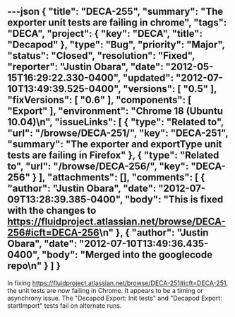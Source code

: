 ---json
{
  "title": "DECA-255",
  "summary": "The exporter unit tests are failing in chrome",
  "tags": "DECA",
  "project": {
    "key": "DECA",
    "title": "Decapod"
  },
  "type": "Bug",
  "priority": "Major",
  "status": "Closed",
  "resolution": "Fixed",
  "reporter": "Justin Obara",
  "date": "2012-05-15T16:29:22.330-0400",
  "updated": "2012-07-10T13:49:39.525-0400",
  "versions": [
    "0.5"
  ],
  "fixVersions": [
    "0.6"
  ],
  "components": [
    "Export"
  ],
  "environment": "Chrome 18 (Ubuntu 10.04)\n",
  "issueLinks": [
    {
      "type": "Related to",
      "url": "/browse/DECA-251/",
      "key": "DECA-251",
      "summary": "The exporter and exportType unit tests are failing in Firefox"
    },
    {
      "type": "Related to",
      "url": "/browse/DECA-256/",
      "key": "DECA-256"
    }
  ],
  "attachments": [],
  "comments": [
    {
      "author": "Justin Obara",
      "date": "2012-07-09T13:28:39.385-0400",
      "body": "This is fixed with the changes to <https://fluidproject.atlassian.net/browse/DECA-256#icft=DECA-256>\n"
    },
    {
      "author": "Justin Obara",
      "date": "2012-07-10T13:49:36.435-0400",
      "body": "Merged into the googlecode repo\n"
    }
  ]
}
---
In fixing <https://fluidproject.atlassian.net/browse/DECA-251#icft=DECA-251>, the unit tests are now failing in Chrome. It appears to be a timing or asynchrony issue. The "Decapod Export: Init tests" and "Decapod Export: startImport" tests fail on alternate runs.

        